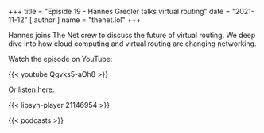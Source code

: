 +++
title = "Episide 19 - Hannes Gredler talks virtual routing"
date = "2021-11-12"
[ author ]
  name = "thenet.lol"
+++

Hannes joins The Net crew to discuss the future of virtual routing. We deep dive into how cloud computing and virtual routing are changing networking.

Watch the episode on YouTube:

{{< youtube Qgvks5-aOh8 >}}

Or listen here:

{{< libsyn-player 21146954 >}}

{{< podcasts >}}
